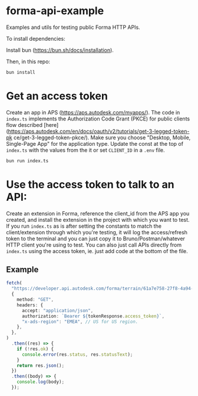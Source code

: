 # forma-api-example

Examples and utils for testing public Forma HTTP APIs.

To install dependencies:

Install bun (<https://bun.sh/docs/installation>).

Then, in this repo:

```bash
bun install
```

# Get an access token

Create an app in APS (<https://aps.autodesk.com/myapps/>). The code in `index.ts`
implements the Authorization Code Grant (PKCE) for public clients flow described
[here](https://aps.autodesk.com/en/docs/oauth/v2/tutorials/get-3-legged-token-pk
ce/get-3-legged-token-pkce/). Make sure you choose "Desktop, Mobile, Single-Page
App" for the application type. Update the const at the top of `index.ts` with
the values from the it or set `CLIENT_ID` in a `.env` file.

```bash
bun run index.ts
```

# Use the access token to talk to an API:

Create an extension in Forma, reference the client_id from the APS app you
created, and install the extension in the project with which you want to
test. If you run `index.ts` as is after setting the constants to match the
client/extension through which you're testing, it will log the access/refresh
token to the terminal and you can just copy it to Bruno/Postman/whatever
HTTP client you're using to test. You can also just call APIs directly from
`index.ts` using the access token, ie. just add code at the bottom of the file.

## Example

```ts
fetch(
  "https://developer.api.autodesk.com/forma/terrain/61a7e758-27f8-4a94-bdfa-ad308e5428b8/revisions/1706175717609?authcontext=pro_0fovoakrca",
  {
    method: "GET",
    headers: {
      accept: "application/json",
      authorization: `Bearer ${tokenResponse.access_token}`,
      "x-ads-region": "EMEA", // US for US region.
    },
  },
)
  .then((res) => {
    if (!res.ok) {
      console.error(res.status, res.statusText);
    }
    return res.json();
  })
  .then((body) => {
    console.log(body);
  });
```
